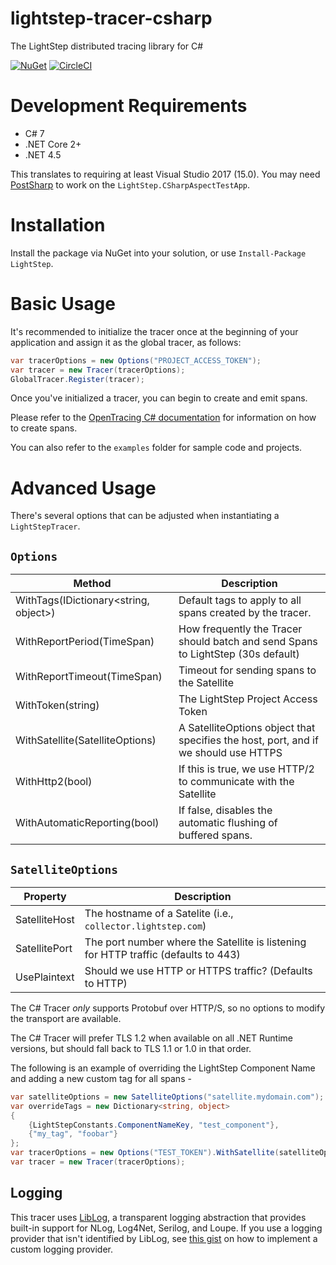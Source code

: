 # lightstep-tracer-csharp
The LightStep distributed tracing library for C#

[![NuGet](https://img.shields.io/nuget/v/LightStep.svg)](https://www.nuget.org/packages/LightStep) [![CircleCI](https://circleci.com/gh/lightstep/lightstep-tracer-csharp.svg?style=svg)](https://circleci.com/gh/lightstep/lightstep-tracer-csharp)

# Development Requirements
- C# 7
- .NET Core 2+
- .NET 4.5

This translates to requiring at least Visual Studio 2017 (15.0).
You may need [PostSharp](https://www.postsharp.net/) to work on the `LightStep.CSharpAspectTestApp`.

# Installation
Install the package via NuGet into your solution, or use `Install-Package LightStep`.

# Basic Usage
It's recommended to initialize the tracer once at the beginning of your application and assign it as the global tracer, as follows:
```c#
var tracerOptions = new Options("PROJECT_ACCESS_TOKEN");
var tracer = new Tracer(tracerOptions);
GlobalTracer.Register(tracer);
```

Once you've initialized a tracer, you can begin to create and emit spans.

Please refer to the [OpenTracing C# documentation](https://github.com/opentracing/opentracing-csharp) for information on how to create spans.

You can also refer to the `examples` folder for sample code and projects. 

# Advanced Usage

There's several options that can be adjusted when instantiating a `LightStepTracer`.

## `Options`
| Method | Description |
| -------- | ----------- |
| WithTags(IDictionary<string, object>)   | Default tags to apply to all spans created by the tracer.  |
| WithReportPeriod(TimeSpan)  | How frequently the Tracer should batch and send Spans to LightStep (30s default) |
| WithReportTimeout(TimeSpan)  | Timeout for sending spans to the Satellite  |
| WithToken(string) | The LightStep Project Access Token |
| WithSatellite(SatelliteOptions) | A SatelliteOptions object that specifies the host, port, and if we should use HTTPS |
| WithHttp2(bool) | If this is true, we use HTTP/2 to communicate with the Satellite |
| WithAutomaticReporting(bool) | If false, disables the automatic flushing of buffered spans. |

## `SatelliteOptions`
| Property | Description |
| -------- | ----------- |
| SatelliteHost | The hostname of a Satelite (i.e., `collector.lightstep.com`)
| SatellitePort | The port number where the Satellite is listening for HTTP traffic (defaults to 443)
| UsePlaintext | Should we use HTTP or HTTPS traffic? (Defaults to HTTP)

The C# Tracer _only_ supports Protobuf over HTTP/S, so no options to modify the transport are available.

The C# Tracer will prefer TLS 1.2 when available on all .NET Runtime versions, but should fall back to TLS 1.1 or 1.0 in that order.

The following is an example of overriding the LightStep Component Name and adding a new custom tag for all spans -

```csharp
var satelliteOptions = new SatelliteOptions("satellite.mydomain.com");
var overrideTags = new Dictionary<string, object> 
{
    {LightStepConstants.ComponentNameKey, "test_component"},
    {"my_tag", "foobar"}
};
var tracerOptions = new Options("TEST_TOKEN").WithSatellite(satelliteOptions).WithTags(overrideTags);
var tracer = new Tracer(tracerOptions);
```

## Logging
This tracer uses [LibLog](https://github.com/damianh/LibLog), a transparent logging abstraction that provides built-in support for NLog, Log4Net, Serilog, and Loupe.
If you use a logging provider that isn't identified by LibLog, see [this gist](https://gist.github.com/damianh/fa529b8346a83f7f49a9) on how to implement a custom logging provider.
